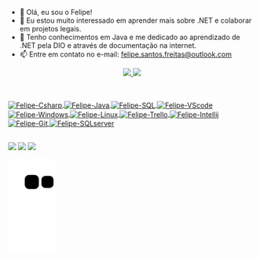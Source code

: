 - 👋 Olá, eu sou o Felipe!
- 👀 Eu estou muito interessado em aprender mais sobre .NET e colaborar em projetos legais.
- 🌱 Tenho conhecimentos em Java e me dedicado ao aprendizado de .NET pela DIO e através de documentação na internet.
- 📫 Entre em contato no e-mail: felipe.santos.freitas@outlook.com

<div align="center">
  <a href="https://github.com/felipefelipp">
  <img height="170em" src="https://github-readme-stats.vercel.app/api?username=felipefelipp&show_icons=true&theme=github_dark&include_all_commits=true&count_private=true"/>
  <img height="170m" src="https://github-readme-stats.vercel.app/api/top-langs/?username=felipefelipp&layout=compact&langs_count=7&theme=github_dark"/>
</div>
  
  ##

  <div style="display: inline_block"><br>
  <img align="center" alt="Felipe-Csharp" height="30" width="40"   src="https://img.icons8.com/color/50/000000/c-sharp-logo.png">
  <img align="center" alt="Felipe-Java" height="30" width="40" src="https://cdn.jsdelivr.net/gh/devicons/devicon/icons/java/java-original.svg">
  <img align="center" alt="Felipe-SQL" height="30" width="40" src="https://img.icons8.com/external-soft-fill-juicy-fish/60/000000/external-sql-servers-and-networks-soft-fill-soft-fill-juicy-fish.png">
  <img align="center" alt="Felipe-VScode" height="30" width="40"   src="https://cdn.jsdelivr.net/gh/devicons/devicon/icons/vscode/vscode-original.svg">
  <img align="center" alt="Felipe-Windows" height="30" width="40"  src="https://cdn.jsdelivr.net/gh/devicons/devicon/icons/windows8/windows8-original.svg">
  <img align="center" alt="Felipe-Linux" height="30" width="40"    src="https://cdn.jsdelivr.net/gh/devicons/devicon/icons/linux/linux-original.svg">
  <img align="center" alt="Felipe-Trello" height="30" width="40"   src="https://cdn.jsdelivr.net/gh/devicons/devicon/icons/trello/trello-plain.svg">
  <img align="center" alt="Felipe-Intellij" height="30" width="40"   src="https://cdn.jsdelivr.net/gh/devicons/devicon/icons/intellij/intellij-plain.svg">
  <img align="center" alt="Felipe-Git" height="30" width="40"   src="https://cdn.jsdelivr.net/gh/devicons/devicon/icons/git/git-original.svg">
  <img align="center" alt="Felipe-SQLserver" height="30" width="40"   src="https://cdn.jsdelivr.net/gh/devicons/devicon/icons/microsoftsqlserver/microsoftsqlserver-plain.svg">
</div>
  
  ##
  
 <div> 
  <a href="https://www.instagram.com/santos.felipe.f/" target="_blank"><img src="https://img.shields.io/badge/-Instagram-%23E4405F?style=for-the-badge&logo=instagram&logoColor=white" target="_blank"></a>
  <a href = "mailto:felipe.santos.freitas@outlook.com"><img src="https://img.shields.io/badge/Microsoft_Outlook-0078D4?style=for-the-badge&logo=microsoft-outlook&logoColor=white" target="_blank"></a>
  <a href="https://www.linkedin.com/in/santos-felipe-freitas/" target="_blank"><img src="https://img.shields.io/badge/-LinkedIn-%230077B5?style=for-the-badge&logo=linkedin&logoColor=white" target="_blank"></a> 
 
  ![Snake animation](https://github.com/rafaballerini/rafaballerini/blob/output/github-contribution-grid-snake.svg)
 
</div>
